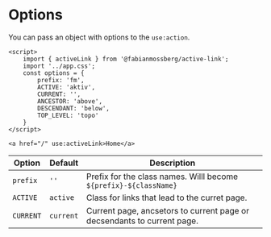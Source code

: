 # Options

You can pass an object with options to the `use:action`.

```svelte
<script>
    import { activeLink } from '@fabianmossberg/active-link';
    import '../app.css';
    const options = { 
        prefix: 'fm', 
        ACTIVE: 'aktiv', 
        CURRENT: '', 
        ANCESTOR: 'above', 
        DESCENDANT: 'below', 
        TOP_LEVEL: 'topo'
    }
</script>

<a href="/" use:activeLink>Home</a>
```

|Option|Default|Description|
|-|-|-|
|`prefix`| `''` | Prefix for the class names. Willl become `${prefix}-${className}` |
|`ACTIVE`| `active` | Class for links that lead to the curret page. |
|`CURRENT`| `current` | Current page, ancsetors to current page or decsendants to current page. |

